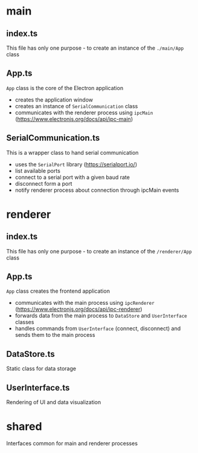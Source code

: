 # main

## index.ts
This file has only one purpose - to create an instance of the `./main/App` class

## App.ts
`App` class is the core of the Electron application

- creates the application window
- creates an instance of `SerialCommunication` class
- communicates with the renderer process using `ipcMain` (https://www.electronjs.org/docs/api/ipc-main)

## SerialCommunication.ts
This is a wrapper class to hand serial communication

- uses the `SerialPort` library (https://serialport.io/)
- list available ports
- connect to a serial port with a given baud rate
- disconnect form a port
- notify renderer process about connection through ipcMain events

# renderer

## index.ts
This file has only one purpose - to create an instance of the `/renderer/App` class

## App.ts
`App` class creates the frontend application

- communicates with the main process using `ipcRenderer` (https://www.electronjs.org/docs/api/ipc-renderer)
- forwards data from the main process to `DataStore` and `UserInterface` classes
- handles commands from `UserInterface` (connect, disconnect) and sends them to the main process

## DataStore.ts
Static class for data storage

## UserInterface.ts
Rendering of UI and data visualization

# shared

Interfaces common for main and renderer processes
